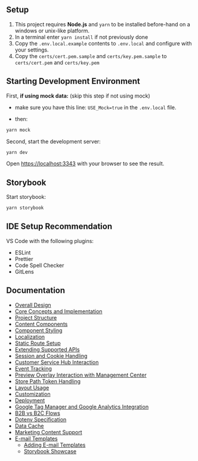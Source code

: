 ## Setup

1. This project requires **Node.js** and `yarn` to be installed before-hand on a windows or unix-like platform.
1. In a terminal enter `yarn install` if not previously done
1. Copy the `.env.local.example` contents to `.env.local` and configure with your settings.
1. Copy the `certs/cert.pem.sample` and `certs/key.pem.sample` to `certs/cert.pem` and `certs/key.pem`

## Starting Development Environment

First, **if using mock data:** (skip this step if not using mock)

- make sure you have this line: `USE_Mock=true` in the `.env.local` file.

- then:

```bash
yarn mock
```

Second, start the development server:

```bash
yarn dev
```

Open [https://localhost:3343](https://localhost:3343) with your browser to see the result.

## Storybook

Start storybook:

```bash
yarn storybook
```

## IDE Setup Recommendation

VS Code with the following plugins:

- ESLint
- Prettier
- Code Spell Checker
- GitLens

## Documentation

- [Overall Design](./docs/overall-design.md)
- [Core Concepts and Implementation](./docs/concepts.md)
- [Project Structure](./docs/structure.md)
- [Content Components](./docs/content-components.md)
- [Component Styling](./docs/component-styling.md)
- [Localization](./docs/localization.md)
- [Static Route Setup](./docs/static-routes.md)
- [Extending Supported APIs](./docs/extending-api.md)
- [Session and Cookie Handling](./docs/cookie-session.md)
- [Customer Service Hub Interaction](./docs/customer-service-interaction.md)
- [Event Tracking](./docs/event-tracking.md)
- [Preview Overlay Interaction with Management Center](./docs/preview-info.md)
- [Store Path Token Handling](./docs/store-token.md)
- [Layout Usage](./docs/layout-usage.md)
- [Customization](./docs/customization.md)
- [Deployment](./docs/deployment.md)
- [Google Tag Manager and Google Analytics Integration](./docs/google-analytics.md)
- [B2B vs B2C Flows](./docs/b2b.md)
- [Dotenv Specification](./docs/dotEnv.md)
- [Data Cache](./docs/data-cache-concept.md)
- [Marketing Content Support](./docs/marketing-content-support.md)
- [E-mail Templates](./docs/email-templates.md)
  - [Adding E-mail Templates](./docs/adding-email-templates.md)
  - [Storybook Showcase](./docs/email-template-showcase-storybook.md)
